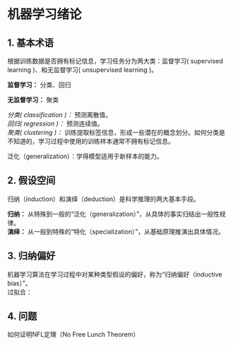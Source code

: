 # 机器学习绪论

## 1. 基本术语

根据训练数据是否拥有标记信息，学习任务分为两大类：监督学习( supervised learning )、和无监督学习( unsupervised learning )。

**监督学习：** 分类、回归

**无监督学习：** 聚类

*分类( classification )：* 预测离散值。</br>
*回归( regression )：* 预测连续值。</br>
*聚类( clustering )：* 训练提取标签信息，形成一些潜在的概念划分。如何分类是不知道的，学习过程中使用的训练样本通常不拥有标记信息。

泛化（generalization）：学得模型适用于新样本的能力。

## 2. 假设空间

归纳（induction）和演绎（deduction）是科学推理的两大基本手段。

**归纳：** 从特殊到一般的“泛化（generalization）”，从具体的事实归结出一般性规律。</br>
**演绎：** 从一般到特殊的“特化（specialization）”，从基础原理推演出具体情况。</br>

## 3. 归纳偏好

机器学习算法在学习过程中对某种类型假设的偏好，称为“归纳偏好（inductive bias）”。</br>
过拟合：

## 4. 问题
如何证明NFL定理（No Free Lunch Theorem）